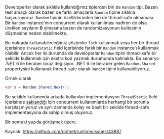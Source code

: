 Developerlar olarak sıklıkla kullandığımız tiplerden biri de `Random` tipi. Bazen test amaçlı olarak bazen de farklı amaçlarla `Random` tipine sıklıkla başvuruyoruz. `Random` tipinin özelliklerinden biri de thread-safe olmaması. Bir `Random` instance'ının concurrent olarak kullanılması nadiren de olsa üretilen sayıların **0** olmasına bazen de randomizasyonun kalitesinin düşmesine neden olabilmekte. 

Bu noktada kullanabileceğimiz çözümler `lock` kullanmak veya her bir thread içerisinde `ThreadStatic` field içerisinde farklı bir `Random` instance'ı kullanmak olabilir. Ancak her iki durumda da developerlar `Random` tipini thread-safe bir şekilde kullanmak için ekstra kod yazmak durumunda kalmakta. Bu senaryo .NET 6 ile beraber biraz değişiyor. .NET 6 ile beraber gelen `Random.Shared` propertysini kullanarak thread-safe olarak `Random` tipini kullanabiliyoruz. 

Örnek olarak

```csharp
var x = Random.Shared.Next();
```
Bu şekilde kullanımda arkada kullanılan implementasyon `ThreadStatic` field içerisinde <a href="https://source.dot.net/#System.Private.CoreLib/Random.cs,235" target="_blank">saklandığı</a> için concurrent kullanımlarda herhangi bir sorunla karşılaşmıyoruz ve aynı zamanda kolay ve basit bir şekilde thread-safe implementasyona da sahip olmuş oluyoruz.

Bir sonraki yazıda görüşmek üzere.

Kaynak: <a href="https://github.com/dotnet/runtime/issues/43887" target="_blank">https://github.com/dotnet/runtime/issues/43887</a>